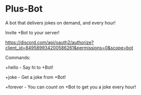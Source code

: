# Plus-Bot
A bot that delivers jokes on demand, and every hour! 


Invite +Bot to your server!

https://discord.com/api/oauth2/authorize?client_id=849589934200586261&permissions=0&scope=bot


Commands:

+hello - Say hi to +Bot!

+joke - Get a joke from +Bot!

+forever - You can count on +Bot to get you a joke every hour! 


